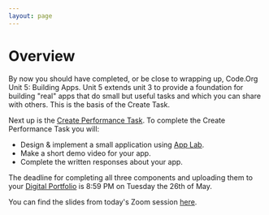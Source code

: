 ```yaml
---
layout: page
---
```


# Overview

By now you should have completed, or be close to wrapping up, Code.Org Unit 5: Building Apps. Unit 5 extends unit 3 to provide a foundation for building "real" apps that do small but useful tasks and which you can share with others. This is the basis of the Create Task.

Next up is the [Create Performance Task][ct]. To complete the Create Performance Task you will:
* Design & implement a small application using [App Lab][applab].
* Make a short demo video for your app.
* Complete the written responses about your app.

The deadline for completing all three components and uploading them to your [Digital Portfolio][dp] is 8:59 PM on Tuesday the 26th of May.

You can find the slides from today's Zoom session [here][slides].

<!-- Pull in repostitory-scope variables from _data/page.yml -->
[applab]: <https://studio.code.org/projects/applab>
[ct]: <https://studio.code.org/s/csp-create-2019/stage/1/puzzle/1/>
[dp]: <italportfolio.collegeboard.org>
[slides]: <https://docs.google.com/presentation/d/1XYeAhlZv82mvpylUO80X8LLqvVFxEA-ioL3OrP97B8k/edit?usp=sharing>
